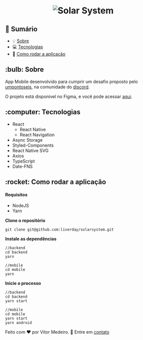 # <h1 align="center">![Solar System](.github/logo.png)</h1>

## :page_facing_up: Sumário

- :bulb: [Sobre](#sobre)
- :computer: [Tecnologias](#techs)
- :rocket: [Como rodar a aplicação](#how-to-run)

<h2 id="sobre">
    :bulb: Sobre
</h2>

App Mobile desenvolvido para cumprir um desafio proposto pelo [umpontoseis](https://umpontoseis.com/), na comunidade do [discord](https://discord.gg/p9gdRtm).

O projeto está disponível no Figma, e você pode acessar [aqui](https://www.figma.com/file/lPXy2oTgyXICE9vd454cdI/Solar-System---Jonas-Milan-(Community)).

<h2 id="techs">
    :computer: Tecnologias
</h2>

- React
    - React Native
    - React Navigation
- Async Storage
- Styled-Components
- React Native SVG
- Axios
- TypeScript
- Date-FNS

<h2 id="how-to-run">
    :rocket: Como rodar a aplicação
</h2>
 
#### Requisitos

- NodeJS
- Yarn

**Clone o repositório**

```
git clone git@github.com:liverday/solarsystem.git
```

**Instale as dependências**

```
//backend
cd backend
yarn

//mobile
cd mobile
yarn
```

**Inicie o processo**

```
//backend
cd backend
yarn start

//mobile
cd mobile
yarn start
yarn android
```

Feito com :heart: por Vitor Medeiro. 🤝 Entre em [contato](https://www.linkedin.com/in/vitor-medeiro-9096ab138) 